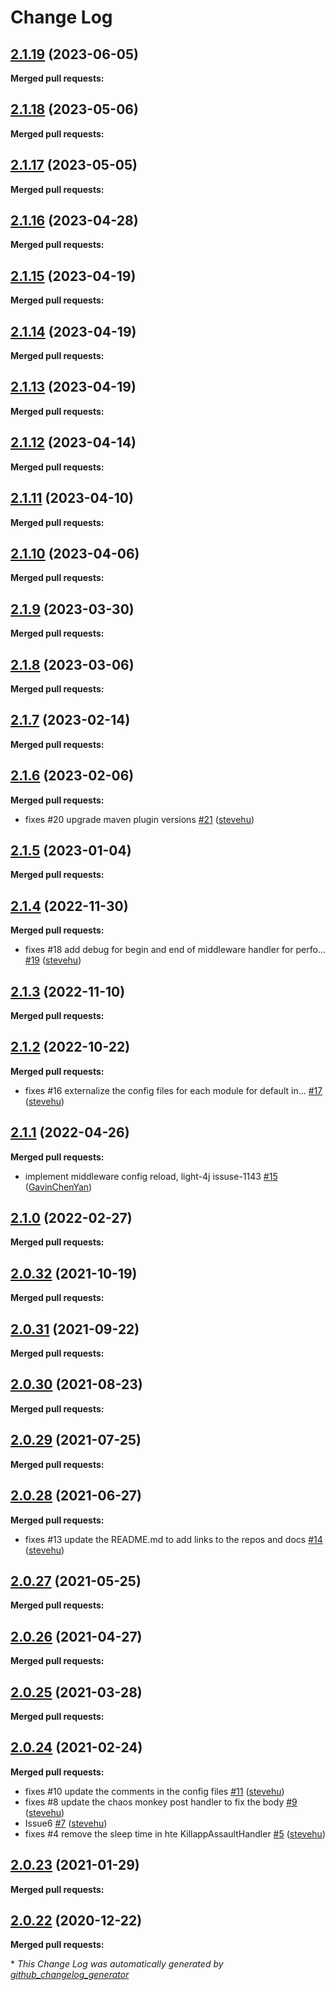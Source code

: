 # Change Log

## [2.1.19](https://github.com/networknt/light-chaos-monkey/tree/2.1.19) (2023-06-05)


**Merged pull requests:**




## [2.1.18](https://github.com/networknt/light-chaos-monkey/tree/2.1.18) (2023-05-06)


**Merged pull requests:**




## [2.1.17](https://github.com/networknt/light-chaos-monkey/tree/2.1.17) (2023-05-05)


**Merged pull requests:**


## [2.1.16](https://github.com/networknt/light-chaos-monkey/tree/2.1.16) (2023-04-28)


**Merged pull requests:**




## [2.1.15](https://github.com/networknt/light-chaos-monkey/tree/2.1.15) (2023-04-19)


**Merged pull requests:**


## [2.1.14](https://github.com/networknt/light-chaos-monkey/tree/2.1.14) (2023-04-19)


**Merged pull requests:**




## [2.1.13](https://github.com/networknt/light-chaos-monkey/tree/2.1.13) (2023-04-19)


**Merged pull requests:**


## [2.1.12](https://github.com/networknt/light-chaos-monkey/tree/2.1.12) (2023-04-14)


**Merged pull requests:**




## [2.1.11](https://github.com/networknt/light-chaos-monkey/tree/2.1.11) (2023-04-10)


**Merged pull requests:**


## [2.1.10](https://github.com/networknt/light-chaos-monkey/tree/2.1.10) (2023-04-06)


**Merged pull requests:**


## [2.1.9](https://github.com/networknt/light-chaos-monkey/tree/2.1.9) (2023-03-30)


**Merged pull requests:**




## [2.1.8](https://github.com/networknt/light-chaos-monkey/tree/2.1.8) (2023-03-06)


**Merged pull requests:**


## [2.1.7](https://github.com/networknt/light-chaos-monkey/tree/2.1.7) (2023-02-14)


**Merged pull requests:**




## [2.1.6](https://github.com/networknt/light-chaos-monkey/tree/2.1.6) (2023-02-06)


**Merged pull requests:**


- fixes \#20 upgrade maven plugin versions [\#21](https://github.com/networknt/light-chaos-monkey/pull/21) ([stevehu](https://github.com/stevehu))
## [2.1.5](https://github.com/networknt/light-chaos-monkey/tree/2.1.5) (2023-01-04)


**Merged pull requests:**


## [2.1.4](https://github.com/networknt/light-chaos-monkey/tree/2.1.4) (2022-11-30)


**Merged pull requests:**


- fixes \#18 add debug for begin and end of middleware handler for perfo… [\#19](https://github.com/networknt/light-chaos-monkey/pull/19) ([stevehu](https://github.com/stevehu))
## [2.1.3](https://github.com/networknt/light-chaos-monkey/tree/2.1.3) (2022-11-10)


**Merged pull requests:**


## [2.1.2](https://github.com/networknt/light-chaos-monkey/tree/2.1.2) (2022-10-22)


**Merged pull requests:**


- fixes \#16 externalize the config files for each module for default in… [\#17](https://github.com/networknt/light-chaos-monkey/pull/17) ([stevehu](https://github.com/stevehu))
## [2.1.1](https://github.com/networknt/light-chaos-monkey/tree/2.1.1) (2022-04-26)


**Merged pull requests:**


- implement middleware config reload, light-4j issuse-1143 [\#15](https://github.com/networknt/light-chaos-monkey/pull/15) ([GavinChenYan](https://github.com/GavinChenYan))
## [2.1.0](https://github.com/networknt/light-chaos-monkey/tree/2.1.0) (2022-02-27)


**Merged pull requests:**




## [2.0.32](https://github.com/networknt/light-chaos-monkey/tree/2.0.32) (2021-10-19)


**Merged pull requests:**




## [2.0.31](https://github.com/networknt/light-chaos-monkey/tree/2.0.31) (2021-09-22)


**Merged pull requests:**


## [2.0.30](https://github.com/networknt/light-chaos-monkey/tree/2.0.30) (2021-08-23)


**Merged pull requests:**


## [2.0.29](https://github.com/networknt/light-chaos-monkey/tree/2.0.29) (2021-07-25)


**Merged pull requests:**




## [2.0.28](https://github.com/networknt/light-chaos-monkey/tree/2.0.28) (2021-06-27)


**Merged pull requests:**


- fixes \#13 update the README.md to add links to the repos and docs [\#14](https://github.com/networknt/light-chaos-monkey/pull/14) ([stevehu](https://github.com/stevehu))
## [2.0.27](https://github.com/networknt/light-chaos-monkey/tree/2.0.27) (2021-05-25)


**Merged pull requests:**


## [2.0.26](https://github.com/networknt/light-chaos-monkey/tree/2.0.26) (2021-04-27)


**Merged pull requests:**


## [2.0.25](https://github.com/networknt/light-chaos-monkey/tree/2.0.25) (2021-03-28)


**Merged pull requests:**




## [2.0.24](https://github.com/networknt/light-chaos-monkey/tree/2.0.24) (2021-02-24)


**Merged pull requests:**


- fixes \#10 update the comments in the config files [\#11](https://github.com/networknt/light-chaos-monkey/pull/11) ([stevehu](https://github.com/stevehu))
- fixes \#8 update the chaos monkey post handler to fix the body [\#9](https://github.com/networknt/light-chaos-monkey/pull/9) ([stevehu](https://github.com/stevehu))
- Issue6 [\#7](https://github.com/networknt/light-chaos-monkey/pull/7) ([stevehu](https://github.com/stevehu))
- fixes \#4 remove the sleep time in hte KillappAssaultHandler [\#5](https://github.com/networknt/light-chaos-monkey/pull/5) ([stevehu](https://github.com/stevehu))
## [2.0.23](https://github.com/networknt/light-chaos-monkey/tree/2.0.23) (2021-01-29)


**Merged pull requests:**


## [2.0.22](https://github.com/networknt/light-chaos-monkey/tree/2.0.22) (2020-12-22)


**Merged pull requests:**


\* *This Change Log was automatically generated by [github_changelog_generator](https://github.com/skywinder/Github-Changelog-Generator)*
